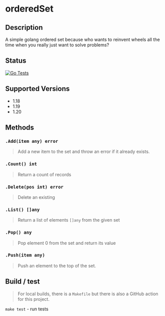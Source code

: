 orderedSet
==========

## Description

A simple golang ordered set because who wants to reinvent wheels all the time
when you really just want to solve problems?

## Status

[![Go Tests](https://github.com/sam-caldwell/orderedset/actions/workflows/go-tests.yaml/badge.svg)](https://github.com/sam-caldwell/simpleSet/actions/workflows/go-tests.yaml)

## Supported Versions

- 1.18
- 1.19
- 1.20

## Methods

### `.Add(item any) error`

> Add a new item to the set and throw an error if it already exists.

### `.Count() int`

> Return a count of records

### `.Delete(pos int) error`

> Delete an existing

### `.List() []any`

> Return a list of elements `[]any` from the given set

### `.Pop() any`

> Pop element 0 from the set and return its value

### `.Push(item any)`

> Push an element to the top of the set.

## Build / test

> For local builds, there is a `Makefile` but there is also a GitHub action for this
> project.

`make test` - run tests 

